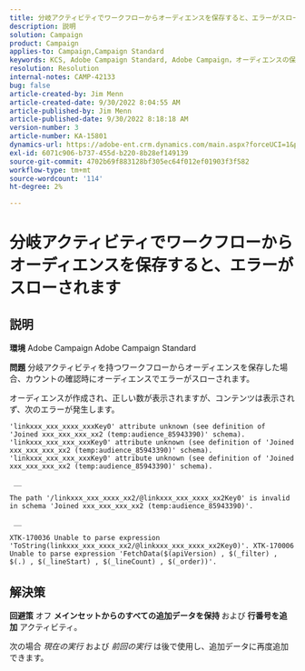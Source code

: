 ```yaml
---
title: 分岐アクティビティでワークフローからオーディエンスを保存すると、エラーがスローされます
description: 説明
solution: Campaign
product: Campaign
applies-to: Campaign,Campaign Standard
keywords: KCS, Adobe Campaign Standard, Adobe Campaign，オーディエンスの保存，ワークフロー，分岐アクティビティ，スロー，トラブルシューティング
resolution: Resolution
internal-notes: CAMP-42133
bug: false
article-created-by: Jim Menn
article-created-date: 9/30/2022 8:04:55 AM
article-published-by: Jim Menn
article-published-date: 9/30/2022 8:18:18 AM
version-number: 3
article-number: KA-15801
dynamics-url: https://adobe-ent.crm.dynamics.com/main.aspx?forceUCI=1&pagetype=entityrecord&etn=knowledgearticle&id=22d4478e-9640-ed11-9db1-0022480866ad
exl-id: 6071c906-b737-455d-b220-8b28ef149139
source-git-commit: 4702b69f883128bf305ec64f012ef01903f3f582
workflow-type: tm+mt
source-wordcount: '114'
ht-degree: 2%

---
```


# 分岐アクティビティでワークフローからオーディエンスを保存すると、エラーがスローされます

## 説明


<b>環境</b>
Adobe Campaign Adobe Campaign Standard

<b>問題</b>
分岐アクティビティを持つワークフローからオーディエンスを保存した場合、カウントの確認時にオーディエンスでエラーがスローされます。

オーディエンスが作成され、正しい数が表示されますが、コンテンツは表示されず、次のエラーが発生します。


```
'linkxxx_xxx_xxxx_xxxKey0' attribute unknown (see definition of 'Joined xxx_xxx_xxx_xx2 (temp:audience_85943390)' schema). 'linkxxx_xxx_xxx_xxxKey0' attribute unknown (see definition of 'Joined xxx_xxx_xxx_xx2 (temp:audience_85943390)' schema). 'linkxxx_xxx_xxx_xxxKey0' attribute unknown (see definition of 'Joined xxx_xxx_xxx_xx2 (temp:audience_85943390)' schema).

 __ 

The path '/linkxxx_xxx_xxxx_xx2/@linkxxx_xxx_xxxx_xx2Key0' is invalid in schema 'Joined xxx_xxx_xxx_xx2 (temp:audience_85943390)'.

 __ 

XTK-170036 Unable to parse expression 'ToString(linkxxx_xxx_xxxx_xx2/@linkxxx_xxx_xxxx_xx2Key0)'. XTK-170006 Unable to parse expression 'FetchData($(apiVersion) , $(_filter) , $(.) , $(_lineStart) , $(_lineCount) , $(_order))'.
```



## 解決策


<b>回避策</b>
オフ <b>メインセットからのすべての追加データを保持 </b>および <b>行番号を追加</b> アクティビティ。

次の場合 *現在の実行* および *前回の実行* は後で使用し、追加データに再度追加できます。
